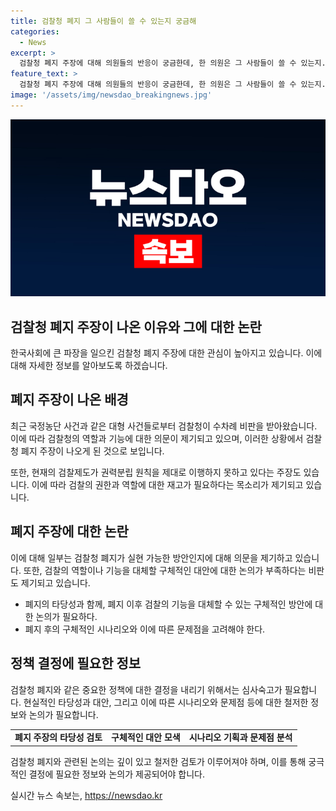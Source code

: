 ```yaml
---
title: 검찰청 폐지 그 사람들이 쓸 수 있는지 궁금해
categories:
  - News
excerpt: >
  검찰청 폐지 주장에 대해 의원들의 반응이 궁금한데, 한 의원은 그 사람들이 쓸 수 있는지...라며 풀어나갔다. 이 같은 발언이 논란을 불러일으키고 있는 가운데, 국민들의 관심이 모아지고 있다.
feature_text: >
  검찰청 폐지 주장에 대해 의원들의 반응이 궁금한데, 한 의원은 그 사람들이 쓸 수 있는지...라며 풀어나갔다. 이 같은 발언이 논란을 불러일으키고 있는 가운데, 국민들의 관심이 모아지고 있다.
image: '/assets/img/newsdao_breakingnews.jpg'
---
```


<p><img src="/assets/img/newsdao_breakingnews.jpg" alt="flaretime 속보" /></p>

<h2>검찰청 폐지 주장이 나온 이유와 그에 대한 논란</h2>

<p data-ke-size="size16">한국사회에 큰 파장을 일으킨 검찰청 폐지 주장에 대한 관심이 높아지고 있습니다. 이에 대해 자세한 정보를 알아보도록 하겠습니다.</p>

<h2 data-ke-size="size26">폐지 주장이 나온 배경</h2>

<p data-ke-size="size16">최근 국정농단 사건과 같은 대형 사건들로부터 검찰청이 수차례 비판을 받아왔습니다. 이에 따라 검찰청의 역할과 기능에 대한 의문이 제기되고 있으며, 이러한 상황에서 검찰청 폐지 주장이 나오게 된 것으로 보입니다.</p>

<p data-ke-size="size16">또한, 현재의 검찰제도가 권력분립 원칙을 제대로 이행하지 못하고 있다는 주장도 있습니다. 이에 따라 검찰의 권한과 역할에 대한 재고가 필요하다는 목소리가 제기되고 있습니다.</p>

<h2 data-ke-size="size26">폐지 주장에 대한 논란</h2>

<p data-ke-size="size16">이에 대해 일부는 검찰청 폐지가 실현 가능한 방안인지에 대해 의문을 제기하고 있습니다. 또한, 검찰의 역할이나 기능을 대체할 구체적인 대안에 대한 논의가 부족하다는 비판도 제기되고 있습니다.</p>

<ul>
    <li>폐지의 타당성과 함께, 폐지 이후 검찰의 기능을 대체할 수 있는 구체적인 방안에 대한 논의가 필요하다.</li>
    <li>폐지 후의 구체적인 시나리오와 이에 따른 문제점을 고려해야 한다.</li>
</ul>

<h2 data-ke-size="size26">정책 결정에 필요한 정보</h2>

<p data-ke-size="size16">검찰청 폐지와 같은 중요한 정책에 대한 결정을 내리기 위해서는 심사숙고가 필요합니다. 현실적인 타당성과 대안, 그리고 이에 따른 시나리오와 문제점 등에 대한 철저한 정보와 논의가 필요합니다.</p>

<table>
    <tr>
        <td style="text-align: center; height: 17px;"><b>폐지 주장의 타당성 검토</b></td>
        <td style="text-align: center; height: 17px;"><b>구체적인 대안 모색</b></td>
        <td style="text-align: center; height: 17px;"><b>시나리오 기획과 문제점 분석</b></td>
    </tr>
</table>

<p data-ke-size="size16">검찰청 폐지와 관련된 논의는 깊이 있고 철저한 검토가 이루어져야 하며, 이를 통해 궁극적인 결정에 필요한 정보와 논의가 제공되어야 합니다.</p>
실시간 뉴스 속보는, <a href="https://newsdao.kr" rel="dofollow">https://newsdao.kr</a>


